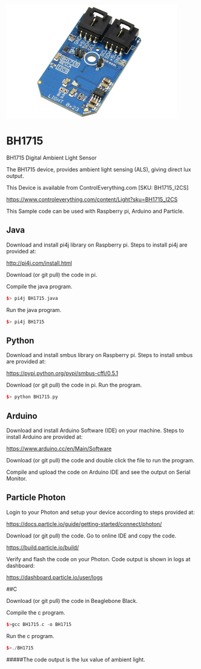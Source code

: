 [![BH1715](BH1715_I2CS.png)](https://www.controleverything.com/content/Light?sku=BH1715_I2CS)
# BH1715
BH1715 Digital Ambient Light Sensor

The BH1715 device, provides ambient light sensing (ALS), giving direct lux output.

This Device is available from ControlEverything.com [SKU: BH1715_I2CS]

https://www.controleverything.com/content/Light?sku=BH1715_I2CS

This Sample code can be used with Raspberry pi, Arduino and Particle.

## Java
Download and install pi4j library on Raspberry pi. Steps to install pi4j are provided at:

http://pi4j.com/install.html

Download (or git pull) the code in pi.

Compile the java program.
```cpp
$> pi4j BH1715.java
```

Run the java program.
```cpp
$> pi4j BH1715
```

## Python
Download and install smbus library on Raspberry pi. Steps to install smbus are provided at:

https://pypi.python.org/pypi/smbus-cffi/0.5.1

Download (or git pull) the code in pi. Run the program.

```cpp
$> python BH1715.py
```

## Arduino
Download and install Arduino Software (IDE) on your machine. Steps to install Arduino are provided at:

https://www.arduino.cc/en/Main/Software

Download (or git pull) the code and double click the file to run the program.

Compile and upload the code on Arduino IDE and see the output on Serial Monitor.


## Particle Photon

Login to your Photon and setup your device according to steps provided at:

https://docs.particle.io/guide/getting-started/connect/photon/

Download (or git pull) the code. Go to online IDE and copy the code.

https://build.particle.io/build/

Verify and flash the code on your Photon. Code output is shown in logs at dashboard:

https://dashboard.particle.io/user/logs


##C

Download (or git pull) the code in Beaglebone Black.

Compile the c program.
```cpp
$>gcc BH1715.c -o BH1715
```
Run the c program.
```cpp
$>./BH1715
```

#####The code output is the lux value of ambient light.
